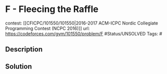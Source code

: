 # F - Fleecing the Raffle

contest: [[CFICPC/101550/101550|2016-2017 ACM-ICPC Nordic Collegiate Programming Contest (NCPC 2016)]]
url: https://codeforces.com/gym/101550/problem/F
#Status/UNSOLVED
Tags: #

## Description

## Solution

